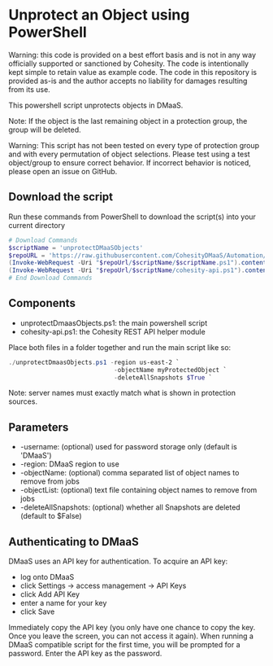 # Unprotect an Object using PowerShell

Warning: this code is provided on a best effort basis and is not in any way officially supported or sanctioned by Cohesity. The code is intentionally kept simple to retain value as example code. The code in this repository is provided as-is and the author accepts no liability for damages resulting from its use.

This powershell script unprotects objects in DMaaS.

Note: If the object is the last remaining object in a protection group, the group will be deleted.

Warning: This script has not been tested on every type of protection group and with every permutation of object selections. Please test using a test object/group to ensure correct behavior. If incorrect behavior is noticed, please open an issue on GitHub.

## Download the script

Run these commands from PowerShell to download the script(s) into your current directory

```powershell
# Download Commands
$scriptName = 'unprotectDMaaSObjects'
$repoURL = 'https://raw.githubusercontent.com/CohesityDMaaS/Automation/main'
(Invoke-WebRequest -Uri "$repoUrl/$scriptName/$scriptName.ps1").content | Out-File "$scriptName.ps1"; (Get-Content "$scriptName.ps1") | Set-Content "$scriptName.ps1"
(Invoke-WebRequest -Uri "$repoUrl/$scriptName/cohesity-api.ps1").content | Out-File cohesity-api.ps1; (Get-Content cohesity-api.ps1) | Set-Content cohesity-api.ps1
# End Download Commands
```

## Components

* unprotectDmaasObjects.ps1: the main powershell script
* cohesity-api.ps1: the Cohesity REST API helper module

Place both files in a folder together and run the main script like so:

```powershell
./unprotectDmaasObjects.ps1 -region us-east-2 `
                             -objectName myProtectedObject `
                             -deleteAllSnapshots $True `

```

Note: server names must exactly match what is shown in protection sources.

## Parameters

* -username: (optional) used for password storage only (default is 'DMaaS')
* -region: DMaaS region to use
* -objectName: (optional) comma separated list of object names to remove from jobs
* -objectList: (optional) text file containing object names to remove from jobs
* -deleteAllSnapshots: (optional) whether all Snapshots are deleted (default to $False)

## Authenticating to DMaaS

DMaaS uses an API key for authentication. To acquire an API key:

* log onto DMaaS
* click Settings -> access management -> API Keys
* click Add API Key
* enter a name for your key
* click Save

Immediately copy the API key (you only have one chance to copy the key. Once you leave the screen, you can not access it again). When running a DMaaS compatible script for the first time, you will be prompted for a password. Enter the API key as the password.

